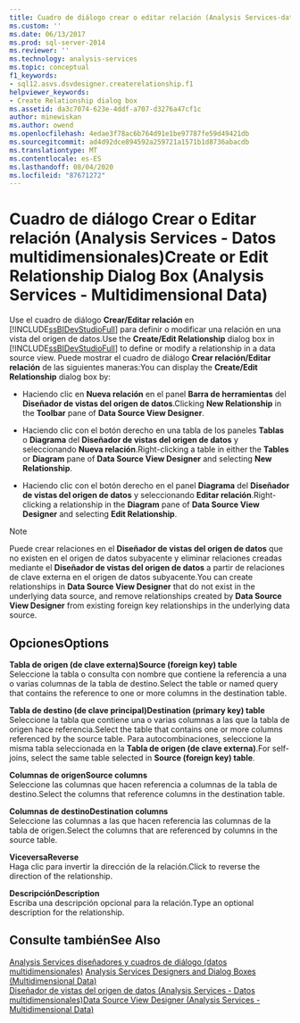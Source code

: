 ```yaml
---
title: Cuadro de diálogo crear o editar relación (Analysis Services-datos multidimensionales) | Microsoft Docs
ms.custom: ''
ms.date: 06/13/2017
ms.prod: sql-server-2014
ms.reviewer: ''
ms.technology: analysis-services
ms.topic: conceptual
f1_keywords:
- sql12.asvs.dsvdesigner.createrelationship.f1
helpviewer_keywords:
- Create Relationship dialog box
ms.assetid: da3c7074-623e-4ddf-a707-d3276a47cf1c
author: minewiskan
ms.author: owend
ms.openlocfilehash: 4edae3f78ac6b764d91e1be97787fe59d49421db
ms.sourcegitcommit: ad4d92dce894592a259721a1571b1d8736abacdb
ms.translationtype: MT
ms.contentlocale: es-ES
ms.lasthandoff: 08/04/2020
ms.locfileid: "87671272"
---
```

# <a name="create-or-edit-relationship-dialog-box-analysis-services---multidimensional-data"></a><span data-ttu-id="59d8d-102">Cuadro de diálogo Crear o Editar relación (Analysis Services - Datos multidimensionales)</span><span class="sxs-lookup"><span data-stu-id="59d8d-102">Create or Edit Relationship Dialog Box (Analysis Services - Multidimensional Data)</span></span>
  <span data-ttu-id="59d8d-103">Use el cuadro de diálogo **Crear/Editar relación** en [!INCLUDE[ssBIDevStudioFull](../includes/ssbidevstudiofull-md.md)] para definir o modificar una relación en una vista del origen de datos.</span><span class="sxs-lookup"><span data-stu-id="59d8d-103">Use the **Create/Edit Relationship** dialog box in [!INCLUDE[ssBIDevStudioFull](../includes/ssbidevstudiofull-md.md)] to define or modify a relationship in a data source view.</span></span> <span data-ttu-id="59d8d-104">Puede mostrar el cuadro de diálogo **Crear relación/Editar relación** de las siguientes maneras:</span><span class="sxs-lookup"><span data-stu-id="59d8d-104">You can display the **Create/Edit Relationship** dialog box by:</span></span>  
  
-   <span data-ttu-id="59d8d-105">Haciendo clic en **Nueva relación** en el panel **Barra de herramientas** del **Diseñador de vistas del origen de datos**.</span><span class="sxs-lookup"><span data-stu-id="59d8d-105">Clicking **New Relationship** in the **Toolbar** pane of **Data Source View Designer**.</span></span>  
  
-   <span data-ttu-id="59d8d-106">Haciendo clic con el botón derecho en una tabla de los paneles **Tablas** o **Diagrama** del **Diseñador de vistas del origen de datos** y seleccionando **Nueva relación**.</span><span class="sxs-lookup"><span data-stu-id="59d8d-106">Right-clicking a table in either the **Tables** or **Diagram** pane of **Data Source View Designer** and selecting **New Relationship**.</span></span>  
  
-   <span data-ttu-id="59d8d-107">Haciendo clic con el botón derecho en el panel **Diagrama** del **Diseñador de vistas del origen de datos** y seleccionando **Editar relación**.</span><span class="sxs-lookup"><span data-stu-id="59d8d-107">Right-clicking a relationship in the **Diagram** pane of **Data Source View Designer** and selecting **Edit Relationship**.</span></span>  
  
> [!NOTE]  
>  <span data-ttu-id="59d8d-108"> Puede crear relaciones en el **Diseñador de vistas del origen de datos** que no existen en el origen de datos subyacente y eliminar relaciones creadas mediante el **Diseñador de vistas del origen de datos** a partir de relaciones de clave externa en el origen de datos subyacente.</span><span class="sxs-lookup"><span data-stu-id="59d8d-108">You can create relationships in **Data Source View Designer** that do not exist in the underlying data source, and remove relationships created by **Data Source View Designer** from existing foreign key relationships in the underlying data source.</span></span>  
  
## <a name="options"></a><span data-ttu-id="59d8d-109">Opciones</span><span class="sxs-lookup"><span data-stu-id="59d8d-109">Options</span></span>  
 <span data-ttu-id="59d8d-110">**Tabla de origen (de clave externa)**</span><span class="sxs-lookup"><span data-stu-id="59d8d-110">**Source (foreign key) table**</span></span>  
 <span data-ttu-id="59d8d-111">Seleccione la tabla o consulta con nombre que contiene la referencia a una o varias columnas de la tabla de destino.</span><span class="sxs-lookup"><span data-stu-id="59d8d-111">Select the table or named query that contains the reference to one or more columns in the destination table.</span></span>  
  
 <span data-ttu-id="59d8d-112">**Tabla de destino (de clave principal)**</span><span class="sxs-lookup"><span data-stu-id="59d8d-112">**Destination (primary key) table**</span></span>  
 <span data-ttu-id="59d8d-113">Seleccione la tabla que contiene una o varias columnas a las que la tabla de origen hace referencia.</span><span class="sxs-lookup"><span data-stu-id="59d8d-113">Select the table that contains one or more columns referenced by the source table.</span></span> <span data-ttu-id="59d8d-114">Para autocombinaciones, seleccione la misma tabla seleccionada en la **Tabla de origen (de clave externa)**.</span><span class="sxs-lookup"><span data-stu-id="59d8d-114">For self-joins, select the same table selected in **Source (foreign key) table**.</span></span>  
  
 <span data-ttu-id="59d8d-115">**Columnas de origen**</span><span class="sxs-lookup"><span data-stu-id="59d8d-115">**Source columns**</span></span>  
 <span data-ttu-id="59d8d-116">Seleccione las columnas que hacen referencia a columnas de la tabla de destino.</span><span class="sxs-lookup"><span data-stu-id="59d8d-116">Select the columns that reference columns in the destination table.</span></span>  
  
 <span data-ttu-id="59d8d-117">**Columnas de destino**</span><span class="sxs-lookup"><span data-stu-id="59d8d-117">**Destination columns**</span></span>  
 <span data-ttu-id="59d8d-118">Seleccione las columnas a las que hacen referencia las columnas de la tabla de origen.</span><span class="sxs-lookup"><span data-stu-id="59d8d-118">Select the columns that are referenced by columns in the source table.</span></span>  
  
 <span data-ttu-id="59d8d-119">**Viceversa**</span><span class="sxs-lookup"><span data-stu-id="59d8d-119">**Reverse**</span></span>  
 <span data-ttu-id="59d8d-120">Haga clic para invertir la dirección de la relación.</span><span class="sxs-lookup"><span data-stu-id="59d8d-120">Click to reverse the direction of the relationship.</span></span>  
  
 <span data-ttu-id="59d8d-121">**Descripción**</span><span class="sxs-lookup"><span data-stu-id="59d8d-121">**Description**</span></span>  
 <span data-ttu-id="59d8d-122">Escriba una descripción opcional para la relación.</span><span class="sxs-lookup"><span data-stu-id="59d8d-122">Type an optional description for the relationship.</span></span>  
  
## <a name="see-also"></a><span data-ttu-id="59d8d-123">Consulte también</span><span class="sxs-lookup"><span data-stu-id="59d8d-123">See Also</span></span>  
 <span data-ttu-id="59d8d-124">[Analysis Services diseñadores y cuadros de diálogo &#40;datos multidimensionales&#41;](analysis-services-designers-and-dialog-boxes-multidimensional-data.md) </span><span class="sxs-lookup"><span data-stu-id="59d8d-124">[Analysis Services Designers and Dialog Boxes &#40;Multidimensional Data&#41;](analysis-services-designers-and-dialog-boxes-multidimensional-data.md) </span></span>  
 [<span data-ttu-id="59d8d-125">Diseñador de vistas del origen de datos &#40;Analysis Services - Datos multidimensionales&#41;</span><span class="sxs-lookup"><span data-stu-id="59d8d-125">Data Source View Designer &#40;Analysis Services - Multidimensional Data&#41;</span></span>](data-source-view-designer-analysis-services-multidimensional-data.md)  
  
  
